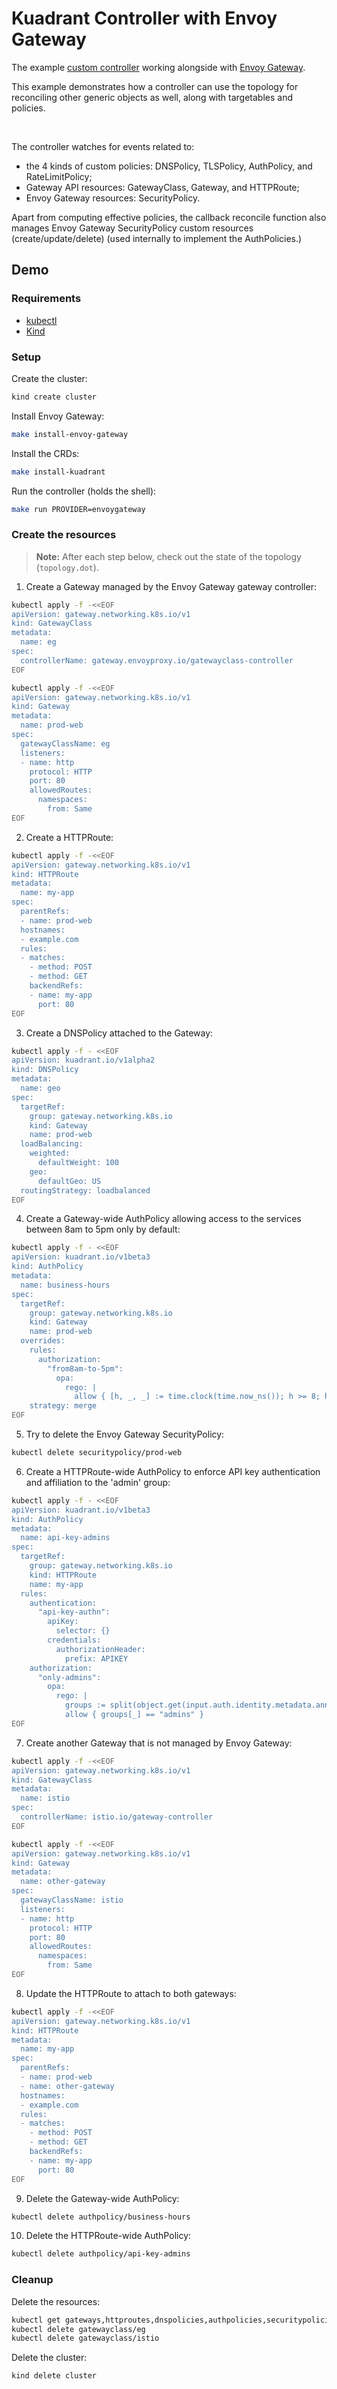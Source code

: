 # Kuadrant Controller with Envoy Gateway

The example [custom controller](./README.md) working alongside with [Envoy Gateway](https://gateway.envoyproxy.io/).

This example demonstrates how a controller can use the topology for reconciling other generic objects as well, along with targetables and policies.

<br/>

The controller watches for events related to:
- the 4 kinds of custom policies: DNSPolicy, TLSPolicy, AuthPolicy, and RateLimitPolicy;
- Gateway API resources: GatewayClass, Gateway, and HTTPRoute;
- Envoy Gateway resources: SecurityPolicy.

Apart from computing effective policies, the callback reconcile function also manages Envoy Gateway SecurityPolicy custom resources (create/update/delete) (used internally to implement the AuthPolicies.)

## Demo

### Requirements

- [kubectl](https://kubernetes.io/docs/reference/kubectl/introduction/)
- [Kind](https://kind.sigs.k8s.io/)

### Setup

Create the cluster:

```sh
kind create cluster
```

Install Envoy Gateway:

```sh
make install-envoy-gateway
```

Install the CRDs:

```sh
make install-kuadrant
```

Run the controller (holds the shell):

```sh
make run PROVIDER=envoygateway
```

### Create the resources

> **Note:** After each step below, check out the state of the topology (`topology.dot`).

1. Create a Gateway managed by the Envoy Gateway gateway controller:

```sh
kubectl apply -f -<<EOF
apiVersion: gateway.networking.k8s.io/v1
kind: GatewayClass
metadata:
  name: eg
spec:
  controllerName: gateway.envoyproxy.io/gatewayclass-controller
EOF
```

```sh
kubectl apply -f -<<EOF
apiVersion: gateway.networking.k8s.io/v1
kind: Gateway
metadata:
  name: prod-web
spec:
  gatewayClassName: eg
  listeners:
  - name: http
    protocol: HTTP
    port: 80
    allowedRoutes:
      namespaces:
        from: Same
EOF
```

2. Create a HTTPRoute:

```sh
kubectl apply -f -<<EOF
apiVersion: gateway.networking.k8s.io/v1
kind: HTTPRoute
metadata:
  name: my-app
spec:
  parentRefs:
  - name: prod-web
  hostnames:
  - example.com
  rules:
  - matches:
    - method: POST
    - method: GET
    backendRefs:
    - name: my-app
      port: 80
EOF
```

3. Create a DNSPolicy attached to the Gateway:

```sh
kubectl apply -f - <<EOF
apiVersion: kuadrant.io/v1alpha2
kind: DNSPolicy
metadata:
  name: geo
spec:
  targetRef:
    group: gateway.networking.k8s.io
    kind: Gateway
    name: prod-web
  loadBalancing:
    weighted:
      defaultWeight: 100
    geo:
      defaultGeo: US
  routingStrategy: loadbalanced
EOF
```

4. Create a Gateway-wide AuthPolicy allowing access to the services between 8am to 5pm only by default:

```sh
kubectl apply -f - <<EOF
apiVersion: kuadrant.io/v1beta3
kind: AuthPolicy
metadata:
  name: business-hours
spec:
  targetRef:
    group: gateway.networking.k8s.io
    kind: Gateway
    name: prod-web
  overrides:
    rules:
      authorization:
        "from8am-to-5pm":
          opa:
            rego: |
              allow { [h, _, _] := time.clock(time.now_ns()); h >= 8; h <= 17 }
    strategy: merge
EOF
```

5. Try to delete the Envoy Gateway SecurityPolicy:

```sh
kubectl delete securitypolicy/prod-web
```

6. Create a HTTPRoute-wide AuthPolicy to enforce API key authentication and affiliation to the 'admin' group:

```sh
kubectl apply -f - <<EOF
apiVersion: kuadrant.io/v1beta3
kind: AuthPolicy
metadata:
  name: api-key-admins
spec:
  targetRef:
    group: gateway.networking.k8s.io
    kind: HTTPRoute
    name: my-app
  rules:
    authentication:
      "api-key-authn":
        apiKey:
          selector: {}
        credentials:
          authorizationHeader:
            prefix: APIKEY
    authorization:
      "only-admins":
        opa:
          rego: |
            groups := split(object.get(input.auth.identity.metadata.annotations, "kuadrant.io/groups", ""), ",")
            allow { groups[_] == "admins" }
EOF
```

7. Create another Gateway that is not managed by Envoy Gateway:

```sh
kubectl apply -f -<<EOF
apiVersion: gateway.networking.k8s.io/v1
kind: GatewayClass
metadata:
  name: istio
spec:
  controllerName: istio.io/gateway-controller
EOF
```

```sh
kubectl apply -f -<<EOF
apiVersion: gateway.networking.k8s.io/v1
kind: Gateway
metadata:
  name: other-gateway
spec:
  gatewayClassName: istio
  listeners:
  - name: http
    protocol: HTTP
    port: 80
    allowedRoutes:
      namespaces:
        from: Same
EOF
```

8. Update the HTTPRoute to attach to both gateways:

```sh
kubectl apply -f -<<EOF
apiVersion: gateway.networking.k8s.io/v1
kind: HTTPRoute
metadata:
  name: my-app
spec:
  parentRefs:
  - name: prod-web
  - name: other-gateway
  hostnames:
  - example.com
  rules:
  - matches:
    - method: POST
    - method: GET
    backendRefs:
    - name: my-app
      port: 80
EOF
```

9. Delete the Gateway-wide AuthPolicy:

```sh
kubectl delete authpolicy/business-hours
```

10. Delete the HTTPRoute-wide AuthPolicy:

```sh
kubectl delete authpolicy/api-key-admins
```

### Cleanup

Delete the resources:

```sh
kubectl get gateways,httproutes,dnspolicies,authpolicies,securitypolicies -o name | while read -r line; do kubectl delete "$line"; done
kubectl delete gatewayclass/eg
kubectl delete gatewayclass/istio
```

Delete the cluster:

```sh
kind delete cluster
```
